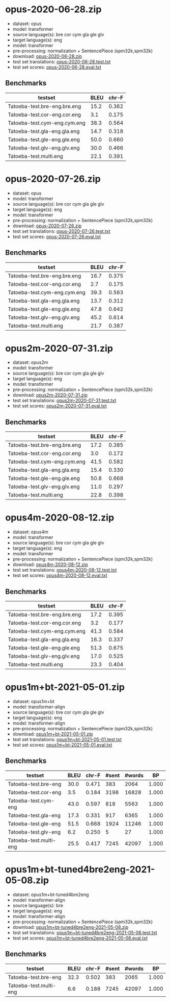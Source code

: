 # opus-2020-06-28.zip

* dataset: opus
* model: transformer
* source language(s): bre cor cym gla gle glv
* target language(s): eng
* model: transformer
* pre-processing: normalization + SentencePiece (spm32k,spm32k)
* download: [opus-2020-06-28.zip](https://object.pouta.csc.fi/Tatoeba-MT-models/cel-eng/opus-2020-06-28.zip)
* test set translations: [opus-2020-06-28.test.txt](https://object.pouta.csc.fi/Tatoeba-MT-models/cel-eng/opus-2020-06-28.test.txt)
* test set scores: [opus-2020-06-28.eval.txt](https://object.pouta.csc.fi/Tatoeba-MT-models/cel-eng/opus-2020-06-28.eval.txt)

## Benchmarks

| testset               | BLEU  | chr-F |
|-----------------------|-------|-------|
| Tatoeba-test.bre-eng.bre.eng 	| 15.2 	| 0.362 |
| Tatoeba-test.cor-eng.cor.eng 	| 3.1 	| 0.175 |
| Tatoeba-test.cym-eng.cym.eng 	| 38.3 	| 0.564 |
| Tatoeba-test.gla-eng.gla.eng 	| 14.7 	| 0.318 |
| Tatoeba-test.gle-eng.gle.eng 	| 50.0 	| 0.660 |
| Tatoeba-test.glv-eng.glv.eng 	| 30.0 	| 0.466 |
| Tatoeba-test.multi.eng 	| 22.1 	| 0.391 |



# opus-2020-07-26.zip

* dataset: opus
* model: transformer
* source language(s): bre cor cym gla gle glv
* target language(s): eng
* model: transformer
* pre-processing: normalization + SentencePiece (spm32k,spm32k)
* download: [opus-2020-07-26.zip](https://object.pouta.csc.fi/Tatoeba-MT-models/cel-eng/opus-2020-07-26.zip)
* test set translations: [opus-2020-07-26.test.txt](https://object.pouta.csc.fi/Tatoeba-MT-models/cel-eng/opus-2020-07-26.test.txt)
* test set scores: [opus-2020-07-26.eval.txt](https://object.pouta.csc.fi/Tatoeba-MT-models/cel-eng/opus-2020-07-26.eval.txt)

## Benchmarks

| testset               | BLEU  | chr-F |
|-----------------------|-------|-------|
| Tatoeba-test.bre-eng.bre.eng 	| 16.7 	| 0.375 |
| Tatoeba-test.cor-eng.cor.eng 	| 2.7 	| 0.175 |
| Tatoeba-test.cym-eng.cym.eng 	| 39.3 	| 0.563 |
| Tatoeba-test.gla-eng.gla.eng 	| 13.7 	| 0.312 |
| Tatoeba-test.gle-eng.gle.eng 	| 47.8 	| 0.642 |
| Tatoeba-test.glv-eng.glv.eng 	| 45.2 	| 0.614 |
| Tatoeba-test.multi.eng 	| 21.7 	| 0.387 |



# opus2m-2020-07-31.zip

* dataset: opus2m
* model: transformer
* source language(s): bre cor cym gla gle glv
* target language(s): eng
* model: transformer
* pre-processing: normalization + SentencePiece (spm32k,spm32k)
* download: [opus2m-2020-07-31.zip](https://object.pouta.csc.fi/Tatoeba-MT-models/cel-eng/opus2m-2020-07-31.zip)
* test set translations: [opus2m-2020-07-31.test.txt](https://object.pouta.csc.fi/Tatoeba-MT-models/cel-eng/opus2m-2020-07-31.test.txt)
* test set scores: [opus2m-2020-07-31.eval.txt](https://object.pouta.csc.fi/Tatoeba-MT-models/cel-eng/opus2m-2020-07-31.eval.txt)

## Benchmarks

| testset               | BLEU  | chr-F |
|-----------------------|-------|-------|
| Tatoeba-test.bre-eng.bre.eng 	| 17.2 	| 0.385 |
| Tatoeba-test.cor-eng.cor.eng 	| 3.0 	| 0.172 |
| Tatoeba-test.cym-eng.cym.eng 	| 41.5 	| 0.582 |
| Tatoeba-test.gla-eng.gla.eng 	| 15.4 	| 0.330 |
| Tatoeba-test.gle-eng.gle.eng 	| 50.8 	| 0.668 |
| Tatoeba-test.glv-eng.glv.eng 	| 11.0 	| 0.297 |
| Tatoeba-test.multi.eng 	| 22.8 	| 0.398 |



# opus4m-2020-08-12.zip

* dataset: opus4m
* model: transformer
* source language(s): bre cor cym gla gle glv
* target language(s): eng
* model: transformer
* pre-processing: normalization + SentencePiece (spm32k,spm32k)
* download: [opus4m-2020-08-12.zip](https://object.pouta.csc.fi/Tatoeba-MT-models/cel-eng/opus4m-2020-08-12.zip)
* test set translations: [opus4m-2020-08-12.test.txt](https://object.pouta.csc.fi/Tatoeba-MT-models/cel-eng/opus4m-2020-08-12.test.txt)
* test set scores: [opus4m-2020-08-12.eval.txt](https://object.pouta.csc.fi/Tatoeba-MT-models/cel-eng/opus4m-2020-08-12.eval.txt)

## Benchmarks

| testset               | BLEU  | chr-F |
|-----------------------|-------|-------|
| Tatoeba-test.bre-eng.bre.eng 	| 17.2 	| 0.395 |
| Tatoeba-test.cor-eng.cor.eng 	| 3.2 	| 0.177 |
| Tatoeba-test.cym-eng.cym.eng 	| 41.3 	| 0.584 |
| Tatoeba-test.gla-eng.gla.eng 	| 16.3 	| 0.337 |
| Tatoeba-test.gle-eng.gle.eng 	| 51.3 	| 0.675 |
| Tatoeba-test.glv-eng.glv.eng 	| 17.0 	| 0.525 |
| Tatoeba-test.multi.eng 	| 23.3 	| 0.404 |



# opus1m+bt-2021-05-01.zip

* dataset: opus1m+bt
* model: transformer-align
* source language(s): bre cor cym gla gle glv
* target language(s): eng
* model: transformer-align
* pre-processing: normalization + SentencePiece (spm32k,spm32k)
* download: [opus1m+bt-2021-05-01.zip](https://object.pouta.csc.fi/Tatoeba-MT-models/cel-eng/opus1m+bt-2021-05-01.zip)
* test set translations: [opus1m+bt-2021-05-01.test.txt](https://object.pouta.csc.fi/Tatoeba-MT-models/cel-eng/opus1m+bt-2021-05-01.test.txt)
* test set scores: [opus1m+bt-2021-05-01.eval.txt](https://object.pouta.csc.fi/Tatoeba-MT-models/cel-eng/opus1m+bt-2021-05-01.eval.txt)

## Benchmarks

| testset | BLEU  | chr-F | #sent | #words | BP |
|---------|-------|-------|-------|--------|----|
| Tatoeba-test.bre-eng 	| 30.0 	| 0.471 	| 383 	| 2064 	| 1.000 |
| Tatoeba-test.cor-eng 	| 3.5 	| 0.184 	| 3198 	| 16828 	| 1.000 |
| Tatoeba-test.cym-eng 	| 43.0 	| 0.597 	| 818 	| 5563 	| 1.000 |
| Tatoeba-test.gla-eng 	| 17.3 	| 0.331 	| 917 	| 6365 	| 1.000 |
| Tatoeba-test.gle-eng 	| 51.5 	| 0.668 	| 1924 	| 11246 	| 1.000 |
| Tatoeba-test.glv-eng 	| 6.2 	| 0.250 	| 5 	| 27 	| 1.000 |
| Tatoeba-test.multi-eng 	| 25.5 	| 0.417 	| 7245 	| 42097 	| 1.000 |


# opus1m+bt-tuned4bre2eng-2021-05-08.zip

* dataset: opus1m+bt-tuned4bre2eng
* model: transformer-align
* source language(s): bre
* target language(s): eng
* model: transformer-align
* pre-processing: normalization + SentencePiece (spm32k,spm32k)
* download: [opus1m+bt-tuned4bre2eng-2021-05-08.zip](https://object.pouta.csc.fi/Tatoeba-MT-models/cel-eng/opus1m+bt-tuned4bre2eng-2021-05-08.zip)
* test set translations: [opus1m+bt-tuned4bre2eng-2021-05-08.test.txt](https://object.pouta.csc.fi/Tatoeba-MT-models/cel-eng/opus1m+bt-tuned4bre2eng-2021-05-08.test.txt)
* test set scores: [opus1m+bt-tuned4bre2eng-2021-05-08.eval.txt](https://object.pouta.csc.fi/Tatoeba-MT-models/cel-eng/opus1m+bt-tuned4bre2eng-2021-05-08.eval.txt)

## Benchmarks

| testset | BLEU  | chr-F | #sent | #words | BP |
|---------|-------|-------|-------|--------|----|
| Tatoeba-test.bre-eng 	| 32.3 	| 0.502 	| 383 	| 2065 	| 1.000 |
| Tatoeba-test.multi-eng 	| 6.6 	| 0.188 	| 7245 	| 42097 	| 1.000 |

